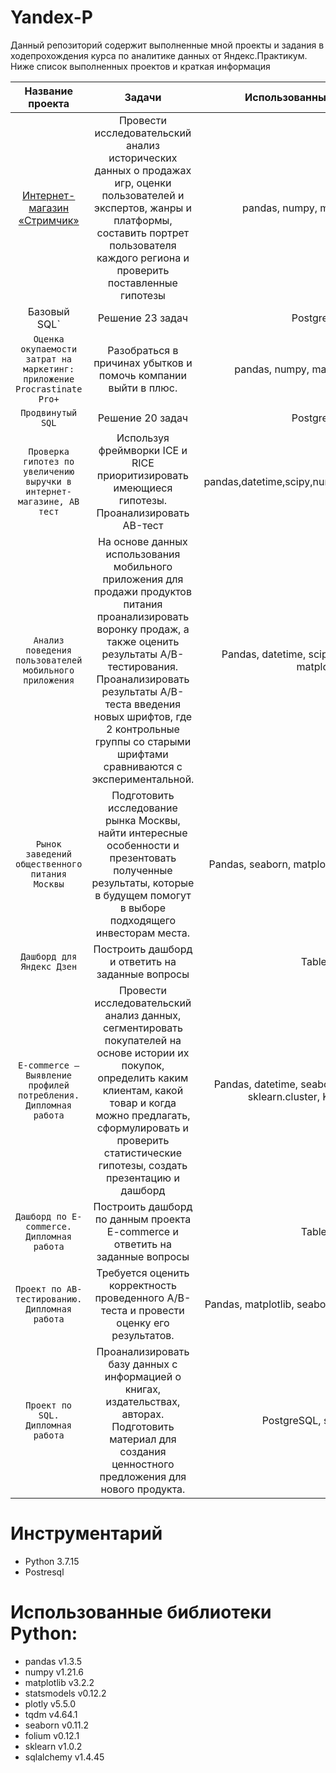 # Yandex-P

Данный репозиторий содержит выполненные мной проекты и задания в ходепрохождения курса по аналитике данных от Яндекс.Практикум. Ниже список выполненных проектов и краткая информация

| Название проекта | Задачи | Использованные библиотеки |
| :---: | :---: | :---: |
| [Интернет-магазин «Стримчик»](https://github.com/chdavid1/Yandex-P/tree/main) | Провести исследовательский анализ исторических данных о продажах игр, оценки пользователей и экспертов, жанры и платформы, составить портрет пользователя каждого региона и проверить поставленные гипотезы | pandas, numpy, matplotlib, scipy|
| Базовый SQL` | Решение 23 задач | PostgreSQL|
| `Оценка окупаемости затрат на маркетинг: приложение Procrastinate Pro+` | Разобраться в причинах убытков и помочь компании выйти в плюс. | pandas, numpy, matplotlib, datetime|
| `Продвинутый SQL` | Решение 20 задач | PostgreSQL |
| `Проверка гипотез по увеличению выручки в интернет-магазине, AB тест` | Используя фреймворки ICE и RICE приоритизировать имеющиеся гипотезы. Проанализировать AB-тест | pandas,datetime,scipy,numpy,seaborn,matplotlib|
| `Анализ поведения пользователей мобильного приложения` | На основе данных использования мобильного приложения для продажи продуктов питания проанализировать воронку продаж, а также оценить результаты A/B-тестирования. Проанализировать результаты A/B-теста введения новых шрифтов, где 2 контрольные группы со старыми шрифтами сравниваются с экспериментальной.  | Pandas, datetime, scipy, numpy, seaborn, matplotlib|
| `Рынок заведений общественного питания Москвы` | Подготовить исследование рынка Москвы, найти интересные особенности и презентовать полученные результаты, которые в будущем помогут в выборе подходящего инвесторам места. | Pandas, seaborn, matplotlib, folium, plotly, json|
| `Дашборд для Яндекс Дзен` | Построить дашборд и ответить на заданные вопросы | Tableau|
| `E-commerce — Выявление профилей потребления. Дипломная работа` | Провеcти исследовательский анализ данных, сегментировать покупателей на основе истории их покупок, определить каким клиентам, какой товар и когда можно предлагать, сформулировать и проверить статистические гипотезы, cоздать презентацию и дашборд|Pandas, datetime, seaborn, matplotlib, plotly, sklearn.cluster, KMeans, scipy|
| `Дашборд по E-commerce. Дипломная работа` | Построить дашборд по данным проекта E-commerce и ответить на заданные вопросы | Tableau|
| `Проект по АB-тестированию. Дипломная работа` | Требуется оценить корректность проведенного A/B-теста и провести оценку его результатов. | Pandas, matplotlib, seaborn, plotly, scipy, numpy|
| `Проект по SQL. Дипломная работа` | Проанализировать базу данных с информацией о книгах, издательствах, авторах. Подготовить материал для создания ценностного предложения для нового продукта.| PostgreSQL, sqlalchemy|

# Инструментарий
* Python 3.7.15
* Postresql

# Использованные библиотеки Python:
* pandas v1.3.5
* numpy v1.21.6
* matplotlib v3.2.2
* statsmodels v0.12.2
* plotly v5.5.0
* tqdm v4.64.1
* seaborn v0.11.2
* folium v0.12.1
* sklearn v1.0.2
* sqlalchemy v1.4.45
